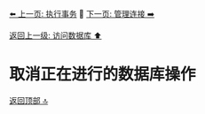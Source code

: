 [⬅️ 上一页: 执行事务](执行事务) 🚦 [下一页: 管理连接 ➡️](管理连接)

[返回上一级: 访问数据库 ⬆️](../访问数据库)

# 取消正在进行的数据库操作

[返回顶部 🔝](#取消正在进行的数据库操作)